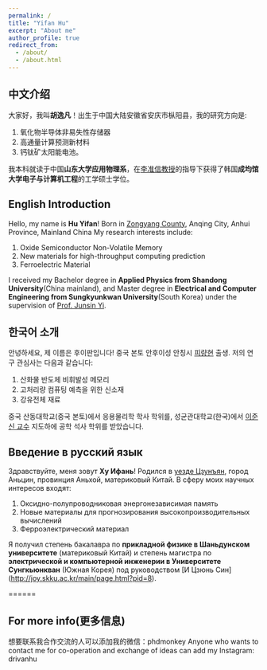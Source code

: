 ```yaml
---
permalink: /
title: "Yifan Hu"
excerpt: "About me"
author_profile: true
redirect_from: 
  - /about/
  - /about.html
---
```

中文介绍
------
大家好，我叫**胡逸凡**！出生于中国大陆安徽省安庆市枞阳县，我的研究方向是:
1. 氧化物半导体非易失性存储器
2. 高通量计算预测新材料
3. 钙钛矿太阳能电池。

我本科就读于中国**山东大学应用物理系**，在[李准信教授](http://joy.skku.ac.kr/main/page.html?pid=8)的指导下获得了韩国**成均馆大学电子与计算机工程**的工学硕士学位。

English Introduction
------
Hello, my name is **Hu Yifan**! Born in [Zongyang County](https://baike.baidu.com/item/%E6%9E%9E%E9%98%B3%E5%8E%BF/434983), Anqing City, Anhui Province, Mainland China
My research interests include: 
1. Oxide Semiconductor Non-Volatile Memory
2. New materials for high-throughput computing prediction
3. Ferroelectric Material

I received my Bachelor degree in **Applied Physics from Shandong University**(China mainland), and Master degree in **Electrical and Computer Engineering from Sungkyunkwan University**(South Korea) under the supervision of [Prof. Junsin Yi](http://joy.skku.ac.kr/main/page.html?pid=8).

한국어 소개
------
안녕하세요, 제 이름은 후이판입니다! 중국 본토 안후이성 안칭시 [피량현](https://baike.baidu.com/item/%E6%9E%9E%E9%98%B3%E5%8E%BF/434983) 출생.
저의 연구 관심사는 다음과 같습니다: 
1. 산화물 반도체 비휘발성 메모리
2. 고처리량 컴퓨팅 예측을 위한 신소재
3. 강유전체 재료

중국 산동대학교(중국 본토)에서 응용물리학 학사 학위를, 성균관대학교(한국)에서 [이준신 교수](http://joy.skku.ac.kr/main/page.html?pid=8) 지도하에 공학 석사 학위를 받았습니다.

Введение в русский язык
------
Здравствуйте, меня зовут **Ху Ифань**! Родился в [уезде Цзунъян](https://baike.baidu.com/item/%E6%9E%9E%E9%98%B3%E5%8E%BF/434983), город Аньцин, провинция Аньхой, материковый Китай.
В сферу моих научных интересов входят: 
1. Оксидно-полупроводниковая энергонезависимая память
2. Новые материалы для прогнозирования высокопроизводительных вычислений
3. Ферроэлектрический материал

Я получил степень бакалавра по **прикладной физике в Шаньдунском университете** (материковый Китай) и степень магистра по **электрической и компьютерной инженерии в Университете Сунгкьюнкван** (Южная Корея) под руководством [И Цзюнь Син] (http://joy.skku.ac.kr/main/page.html?pid=8).


======

For more info(更多信息)
------
想要联系我合作交流的人可以添加我的微信：phdmonkey
Anyone who wants to contact me for co-operation and exchange of ideas can add my Instagram: drivanhu